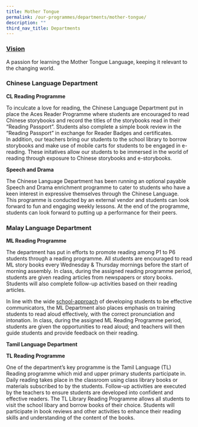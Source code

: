 ```yaml
---
title: Mother Tongue
permalink: /our-programmes/departments/mother-tongue/
description: ""
third_nav_title: Departments
---
```

### **<u>Vision</u>**

A passion for learning the Mother Tongue Language, keeping it relevant to the changing world.

### **Chinese Language Department**

**CL Reading Programme**

To inculcate a love for reading, the Chinese Language Department put in place the Aces Reader Programme where students are encouraged to read Chinese storybooks and record the titles of the storybooks read in their “Reading Passport”. Students also complete a simple book review in the “Reading Passport” in exchange for Reader Badges and certificates.  
In addition, our teachers bring our students to the school library to borrow storybooks and make use of mobile carts for students to be engaged in e-reading. These initatives allow our students to be immersed in the world of reading through exposure to Chinese storybooks and e-storybooks.

**Speech and Drama**

The Chinese Language Department has been running an optional payable Speech and Drama enrichment programme to cater to students who have a keen interest in expressive themselves through the Chinese Language.  
This programme is conducted by an external vendor and students can look forward to fun and engaging weekly lessons. At the end of the programme, students can look forward to putting up a performance for their peers.

### **Malay Language Department**

**ML Reading Programme**

The department has put in efforts to promote reading among P1 to P6 students through a reading programme. All students are encouraged to read ML story books every Wednesday & Thursday mornings before the start of morning assembly. In class, during the assigned reading programme period, students are given reading articles from newspapers or story books. Students will also complete follow-up activities based on their reading articles.

In line with the wide <u>school-approach</u> of developing students to be effective communicators, the ML Department also places emphasis on training students to read aloud effectively, with the correct pronunciation and intonation. In class, during the assigned ML Reading Programme period, students are given the opportunities to read aloud; and teachers will then guide students and provide feedback on their reading.

**Tamil Language Department**

**TL Reading Programme**

One of the department’s key programme is the Tamil Language (TL) Reading programme which mid and upper primary students participate in. Daily reading takes place in the classroom using class library books or materials subscribed to by the students. Follow-up activities are executed by the teachers to ensure students are developed into confident and effective readers. The TL Library Reading Programme allows all students to visit the school libary and borrow books of their choice. Students will participate in book reviews and other activities to enhance their reading skills and understanding of the content of the books.
